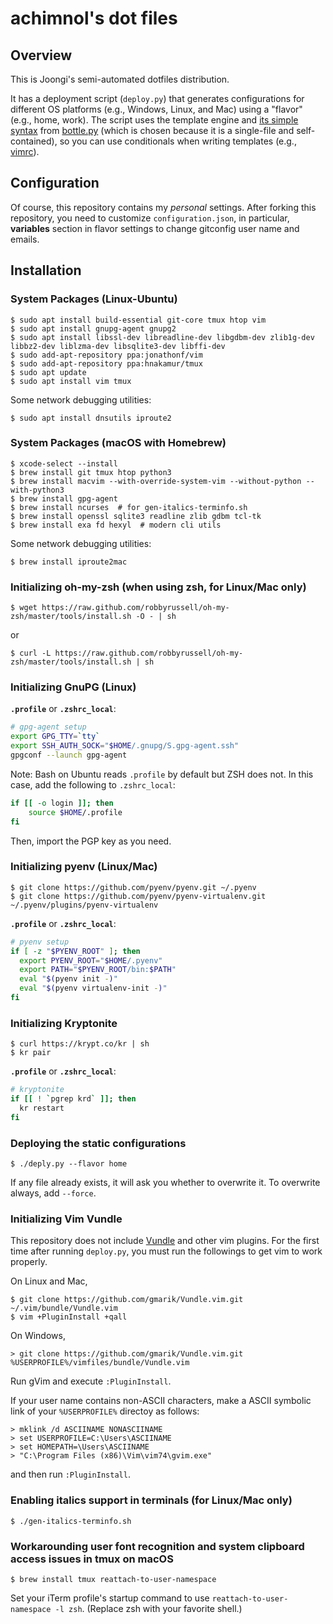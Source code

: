 # achimnol's dot files

## Overview

This is Joongi's semi-automated dotfiles distribution.

It has a deployment script (`deploy.py`) that generates configurations for different OS platforms (e.g., Windows, Linux, and Mac) using a "flavor" (e.g., home, work).
The script uses the template engine and [its simple syntax](http://bottlepy.org/docs/dev/stpl.html) from [bottle.py](http://bottlepy.org/docs/dev/index.html) (which is chosen because it is a single-file and self-contained), so you can use conditionals when writing templates (e.g., [vimrc](https://github.com/achimnol/dotfiles/blob/master/vimrc)).

## Configuration

Of course, this repository contains my *personal* settings.
After forking this repository, you need to customize `configuration.json`, in particular, **variables** section in flavor settings to change gitconfig user name and emails.

## Installation

### System Packages (Linux-Ubuntu)

```console
$ sudo apt install build-essential git-core tmux htop vim
$ sudo apt install gnupg-agent gnupg2
$ sudo apt install libssl-dev libreadline-dev libgdbm-dev zlib1g-dev libbz2-dev liblzma-dev libsqlite3-dev libffi-dev
$ sudo add-apt-repository ppa:jonathonf/vim
$ sudo add-apt-repository ppa:hnakamur/tmux
$ sudo apt update
$ sudo apt install vim tmux
```

Some network debugging utilities:
```console
$ sudo apt install dnsutils iproute2
```

### System Packages (macOS with Homebrew)

```console
$ xcode-select --install
$ brew install git tmux htop python3
$ brew install macvim --with-override-system-vim --without-python --with-python3
$ brew install gpg-agent
$ brew install ncurses  # for gen-italics-terminfo.sh
$ brew install openssl sqlite3 readline zlib gdbm tcl-tk
$ brew install exa fd hexyl  # modern cli utils
```

Some network debugging utilities:
```console
$ brew install iproute2mac
```

### Initializing oh-my-zsh (when using zsh, for Linux/Mac only)

```console
$ wget https://raw.github.com/robbyrussell/oh-my-zsh/master/tools/install.sh -O - | sh
```
or
```console
$ curl -L https://raw.github.com/robbyrussell/oh-my-zsh/master/tools/install.sh | sh
```

### Initializing GnuPG (Linux)

**`.profile`** or **`.zshrc_local`**:
```sh
# gpg-agent setup
export GPG_TTY=`tty`
export SSH_AUTH_SOCK="$HOME/.gnupg/S.gpg-agent.ssh"
gpgconf --launch gpg-agent
```

Note: Bash on Ubuntu reads `.profile` by default but ZSH does not.
In this case, add the following to `.zshrc_local`:

```sh
if [[ -o login ]]; then
    source $HOME/.profile
fi
```

Then, import the PGP key as you need.

### Initializing pyenv (Linux/Mac)

```console
$ git clone https://github.com/pyenv/pyenv.git ~/.pyenv
$ git clone https://github.com/pyenv/pyenv-virtualenv.git ~/.pyenv/plugins/pyenv-virtualenv
```

**`.profile`** or **`.zshrc_local`**:
```sh
# pyenv setup
if [ -z "$PYENV_ROOT" ]; then
  export PYENV_ROOT="$HOME/.pyenv"
  export PATH="$PYENV_ROOT/bin:$PATH"
  eval "$(pyenv init -)"
  eval "$(pyenv virtualenv-init -)"
fi
```

### Initializing Kryptonite

```console
$ curl https://krypt.co/kr | sh
$ kr pair
```

**`.profile`** or **`.zshrc_local`**:
```sh
# kryptonite
if [[ ! `pgrep krd` ]]; then
  kr restart
fi
```

### Deploying the static configurations

```console
$ ./deply.py --flavor home
```

If any file already exists, it will ask you whether to overwrite it.
To overwrite always, add `--force`.

### Initializing Vim Vundle

This repository does not include [Vundle](https://github.com/gmarik/Vundle.vim) and other vim plugins.
For the first time after running `deploy.py`, you must run the followings to get vim to work properly.

On Linux and Mac,
```console
$ git clone https://github.com/gmarik/Vundle.vim.git ~/.vim/bundle/Vundle.vim
$ vim +PluginInstall +qall
```

On Windows,
```console
> git clone https://github.com/gmarik/Vundle.vim.git %USERPROFILE%/vimfiles/bundle/Vundle.vim
```
Run gVim and execute `:PluginInstall`.

If your user name contains non-ASCII characters, make a ASCII symbolic link of your `%USERPROFILE%` directoy as follows:
```console
> mklink /d ASCIINAME NONASCIINAME
> set USERPROFILE=C:\Users\ASCIINAME
> set HOMEPATH=\Users\ASCIINAME
> "C:\Program Files (x86)\Vim\vim74\gvim.exe"
```
and then run `:PluginInstall`.

### Enabling italics support in terminals (for Linux/Mac only)

```console
$ ./gen-italics-terminfo.sh
```

### Workarounding user font recognition and system clipboard access issues in tmux on macOS

```console
$ brew install tmux reattach-to-user-namespace
```

Set your iTerm profile's startup command to use `reattach-to-user-namespace -l zsh`. 
(Replace zsh with your favorite shell.)

